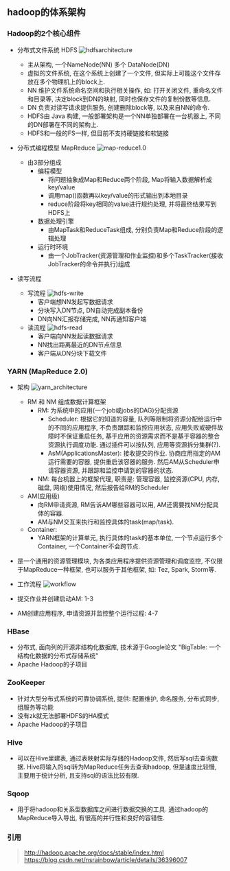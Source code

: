 hadoop的体系架构
---

### Hadoop的2个核心组件
+ 分布式文件系统 HDFS
![hdfsarchitecture](resources/hdfsarchitecture.png)
	+ 主从架构, 一个NameNode(NN) 多个 DataNode(DN)
	+ 虚拟的文件系统, 在这个系统上创建了一个文件, 但实际上可能这个文件存放在多个物理机上的block上.
	+ NN 维护文件系统命名空间和执行相关操作, 如: 打开关闭文件, 重命名文件和目录等, 决定block到DN的映射, 同时也保存文件的复制份数等信息.
	+ DN 负责对读写请求提供服务, 创建删除block等, 以及来自NN的命令.
	+ HDFS由 Java 构建, 一般部署架构是一个NN单独部署在一台机器上, 不同的DN部署在不同的架构上.
	+ HDFS和一般的FS一样, 但目前不支持硬链接和软链接
	
+ 分布式编程模型 MapReduce
	![map-reduce1.0](resources/mapreduce1.0.jpg)
	+ 由3部分组成
		+ 编程模型
			+ 将问题抽象成Map和Reduce两个阶段, Map将输入数据解析成key/value
			+ 调用map()函数再以key/value的形式输出到本地目录
			+ reduce阶段将key相同的value进行规约处理, 并将最终结果写到HDFS上
		+ 数据处理引擎
			+ 由MapTask和ReduceTask组成, 分别负责Map和Reduce阶段的逻辑处理
		+ 运行时环境
			+ 由一个JobTracker(资源管理和作业监控)和多个TaskTracker(接收JobTracker的命令并执行)组成
+ 读写流程
	+ 写流程
	![hdfs-write](resources/hdfs-write.png)
		+ 客户端想NN发起写数据请求
		+ 分块写入DN节点, DN自动完成副本备份
		+ DN向NN汇报存储完成, NN再通知客户端
	+ 读流程
	![hdfs-read](resources/hdfs-read.png)
		+ 客户端向NN发起读数据请求
		+ NN找出距离最近的DN节点信息
		+ 客户端从DN分块下载文件

### YARN (MapReduce 2.0)
+ 架构
![yarn_architecture](resources/yarn_architecture.gif)
	+ RM 和 NM 组成数据计算框架
		+ RM: 为系统中的应用(一个job或jobs的DAG)分配资源
			+ Scheduler: 根据它的知道的容量, 队列等限制将资源分配给运行中的不同的应用程序, 不负责跟踪和监控应用状态, 应用失败或硬件故障时不保证重启任务, 基于应用的资源需求而不是基于容器的整合资源执行调度功能. 通过插件可以按队列, 应用等资源拆分集群(?).
			+ AsM(ApplicationsMaster): 接收提交的作业. 协商应用指定的AM运行需要的容器, 提供重启该容器的服务.  然后AM从Scheduler申请容器资源, 并跟踪和监控申请到的容器的状态.
		+ NM: 每台机器上的框架代理, 职责是: 管理容器, 监控资源(CPU, 内存, 磁盘, 网络)使用情况, 然后报告给RM的Scheduler
	+ AM(应用级)
		+ 向RM申请资源, RM告诉AM哪些容器可以用, AM还需要找NM分配具体的容器.
		+  AM与NM交互来执行和监控具体的task(map/task).
	+ Container: 
		+ YARN框架的计算单元, 执行具体的task的基本单位, 一个节点运行多个Container, 一个Container不会跨节点.
	
+ 是一个通用的资源管理模块, 为各类应用程序提供资源管理和调度监控, 不仅限于MapReduce一种框架, 也可以服务于其他框架, 如: Tez, Spark, Storm等.
+ 工作流程
 ![workflow](resources/workflow.png)
 + 提交作业并创建启动AM: 1-3
 + AM创建应用程序, 申请资源并监控整个运行过程: 4-7
 


	

### HBase
+ 分布式, 面向列的开源非结构化数据库, 技术源于Google论文 "BigTable: 一个结构化数据的分布式存储系统"
+ Apache Hadoop的子项目


### ZooKeeper
+ 针对大型分布式系统的可靠协调系统, 提供: 配置维护, 命名服务, 分布式同步, 组服务等功能
+ 没有zk就无法部署HDFS的HA模式
+ Apache Hadoop的子项目


### Hive
+ 可以在Hive里建表, 通过表映射实际存储的Hadoop文件, 然后写sql去查询数据. Hive将输入的sql转为MapReduce任务去查询hadoop, 但是速度比较慢, 主要用于统计分析, 且支持sql的语法比较有限.


### Sqoop
+ 用于将hadoop和关系型数据库之间进行数据交换的工具. 通过hadoop的MapReduce导入导出, 有很高的并行性和良好的容错性.


### 引用
> http://hadoop.apache.org/docs/stable/index.html
> https://blog.csdn.net/nsrainbow/article/details/36396007











